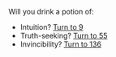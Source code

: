Will you drink a potion of:

- Intuition? [Turn to 9](!consume-item!intuition-potion!9)
- Truth-seeking? [Turn to 55](!consume-item!truth-seeking-potion!55)
- Invincibility? [Turn to 136](!consume-item!invincibility-potion!136)
